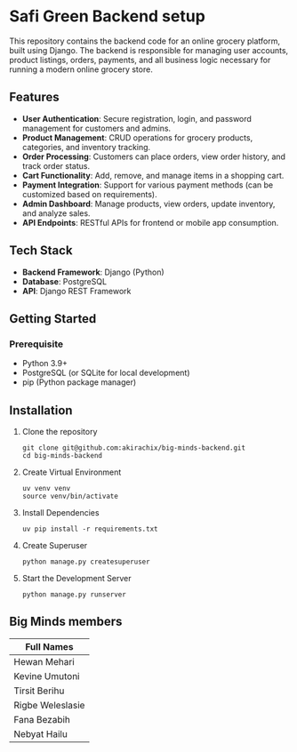 # Safi Green Backend setup
This repository contains the backend code for an online grocery platform, built using Django. The backend is responsible for managing user accounts, product listings, orders, payments, and all business logic necessary for running a modern online grocery store.
## Features
- **User Authentication**: Secure registration, login, and password management for customers and admins.
- **Product Management**: CRUD operations for grocery products, categories, and inventory tracking.
- **Order Processing**: Customers can place orders, view order history, and track order status.
- **Cart Functionality**: Add, remove, and manage items in a shopping cart.
- **Payment Integration**: Support for various payment methods (can be customized based on requirements).
- **Admin Dashboard**: Manage products, view orders, update inventory, and analyze sales.
- **API Endpoints**: RESTful APIs for frontend or mobile app consumption.

## Tech Stack
- **Backend Framework**: Django (Python)
- **Database**: PostgreSQL
- **API**: Django REST Framework
## Getting Started
### Prerequisite
- Python 3.9+
- PostgreSQL (or SQLite for local development)
- pip (Python package manager)
## Installation
1. Clone the repository
   ```
   git clone git@github.com:akirachix/big-minds-backend.git
   cd big-minds-backend
   ```
2. Create Virtual Environment
   ```
   uv venv venv
   source venv/bin/activate
   ```
3. Install Dependencies
   ```
   uv pip install -r requirements.txt
   ```
4. Create Superuser
   ```
   python manage.py createsuperuser
   ```
5. Start the Development Server
   ```
   python manage.py runserver
   ```
## Big Minds members 
| Full Names               | 
|--------------------|
| Hewan Mehari       |
| Kevine Umutoni     |
| Tirsit Berihu      | 
| Rigbe Weleslasie   |
| Fana Bezabih       |
| Nebyat Hailu       |
